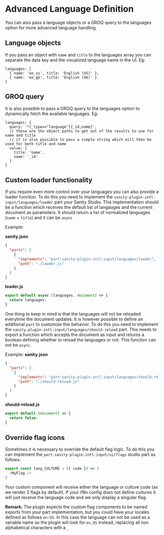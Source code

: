 # Advanced Language Definition
You can also pass a language objects or a GROQ query to the languages option for more advanced language handling.

## Language objects
If you pass an object with `name` and `title` to the languages array you can separate the data key and the visualized language name in the UI.
Eg:
```
languages: [
  { name: 'en_us', title: 'English (US)' },
  { name: 'en_gb', title: 'English (UK)' }
]
```

## GROQ query
It is also possible to pass a GROQ query to the languages option to dynamically fetch the available languages.
Eg:
```
languages: {
  query: '*[_type=="language"]{_id,name}',
  // these are the object paths to get out of the results to use for name and title
  // it is also possible to pass a simple string which will then be used for both title and name
  value: {
    title: 'name',
    name: '_id'
  }
}
```

## Custom loader functionality
If you require even more control over your languages you can also provide a loader function. To do this you need to implement the `sanity-plugin-intl-input/languages/loader` part your Sanity Studio. This implementation should be a function which receives the default list of langauges and the current document as parameters. It should return a list of normalized languages (`name` + `title`) and it can be `async`

Example:

**sanity.json**
```json
{
  "parts": [
    {
      "implements": "part:sanity-plugin-intl-input/languages/loader",
      "path": "./loader.js"
    }
  ]
}
```

**loader.js**
```js
export default async (languages, document) => {
  return languages;
}
```

One thing to keep in mind is that the languages will not be reloaded everytime the document updates. It is however possible to define an additional `part` to customize this behavior. To do this you need to implement the `sanity-plugin-intl-input/languages/should-reload` part. This needs to export a function which accepts the document as input and returns a boolean defining whether to reload the languages or not. This function can not be `async`.

Example:
**sanity.json**
```json
{
  "parts": [
    {
      "implements": "part:sanity-plugin-intl-input/languages/should-reload",
      "path": "./should-reload.js"
    }
  ]
}
```

**should-reload.js**
```js
export default (document) => {
  return false;
}
```

## Override flag icons
Sometimes it is necessary to override the default flag logic. To do this you can implement the `part:sanity-plugin-intl-input/ui/flags` studio part as follows:

```flags.js
export const lang_CULTURE = ({ code }) => (
  <MyFlag />
)
```

Your custom component will receive either the language or culture code (as we render 2 flags by default). If your i18n config does not define cultures it will just receive the language code and we only display a singular flag.

**Remark:** The plugin expects the custom flag components to be named exports from your part implementation, but you could have your locales defined as follows `en-US`. In this case the language can not be used as a variable name so the plugin will look for `en_US` instead, replacing all non alphabetical characters with a `_`